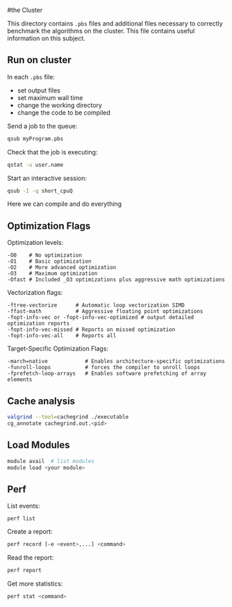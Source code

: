 #the  Cluster

This directory contains `.pbs` files and additional
files necessary to correctly benchmark the algorithms
on the cluster. This file contains useful information
on this subject.

## Run on cluster

In each `.pbs` file:
- set output files
- set maximum wall time
- change the working directory
- change the code to be compiled

Send a job to the queue:
```bash
qsub myProgram.pbs
```
Check that the job is executing:
```bash
qstat -u user.name
```
Start an interactive session:
```bash
qsub -I -q short_cpuQ
```
Here we can compile and do everything

## Optimization Flags

Optimization levels:
```
-O0    # No optimization
-O1    # Basic optimization
-O2    # More advanced optimization
-O3    # Maximum optimization
-Ofast # Included _O3 optimizations plus aggressive math optimizations
```
Vectorization flags:
```
-ftree-vectorize      # Automatic loop vectorization SIMD
-ffast-math           # Aggressive floating point optimizations
-fopt-info-vec or -fopt-info-vec-optimized # output detailed optimization reports
-fopt-info-vec-missed # Reports on missed optimization
-fopt-info-vec-all    # Reports all
```
Target-Specific Optimization Flags:
```
-march=native            # Enables architecture-specific optimizations
-funroll-loops           # forces the compiler to unroll loops
-fprefetch-loop-arrays   # Enables software prefetching of array elements
```

## Cache analysis

```bash
valgrind --tool=cachegrind ./executable
cg_annotate cachegrind.out.<pid>
```

## Load Modules

```bash
module avail  # list modules
module load <your module>
```

## Perf

List events:
```
perf list
```

Create a report:
```bash
perf record [-e <event>,...] <command>
```

Read the report:
```bash
perf report
```

Get more statistics:
```bash
perf stat <command>
```
